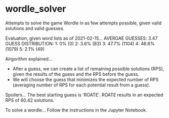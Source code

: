# wordle_solver
Attempts to solve the game Wordle in as few attempts possible, given valid solutions and valid guesses.

Evaluation, given word lists as of 2021-02-15...
AVERGAE GUESSES: 3.47 
GUESS DISTRIBUTION:
  1: 0% (0)
  2: 3.6% (83)
  3: 47.7% (1104)
  4: 46.6% (1079)
  5: 2.1% (49)

Alrgorithm explained...
- After a guess, we can create a list of remaining possible solutions (RPS), given the results of the guess and the RPS before the guess.
- We will choose the guess that minimizes the expected number of RPS (averaging number of RPS for each potential result from a guess).

Spoilers...
The best starting guess is 'ROATE'.
ROATE results in an expected RPS of 60.42 solutions. 

To solve a wordle...
Follow the instructions in the Jupyter Notebook.
